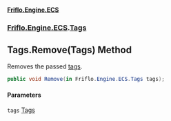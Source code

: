 #### [Friflo.Engine.ECS](index.md 'index')
### [Friflo.Engine.ECS](Friflo.Engine.ECS.md 'Friflo.Engine.ECS').[Tags](Tags.md 'Friflo.Engine.ECS.Tags')

## Tags.Remove(Tags) Method

Removes the passed [tags](Tags.Remove(Tags).md#Friflo.Engine.ECS.Tags.Remove(Friflo.Engine.ECS.Tags).tags 'Friflo.Engine.ECS.Tags.Remove(Friflo.Engine.ECS.Tags).tags').

```csharp
public void Remove(in Friflo.Engine.ECS.Tags tags);
```
#### Parameters

<a name='Friflo.Engine.ECS.Tags.Remove(Friflo.Engine.ECS.Tags).tags'></a>

`tags` [Tags](Tags.md 'Friflo.Engine.ECS.Tags')